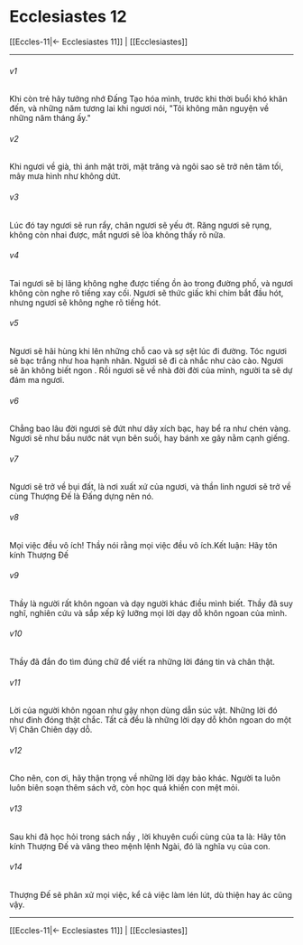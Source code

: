 # Ecclesiastes 12

[[Eccles-11|← Ecclesiastes 11]] | [[Ecclesiastes]]
***



###### v1 
Khi còn trẻ hãy tưởng nhớ Đấng Tạo hóa mình, trước khi thời buổi khó khăn đến, và những năm tương lai khi ngươi nói, "Tôi không mãn nguyện về những năm tháng ấy." 

###### v2 
Khi ngươi về già, thì ánh mặt trời, mặt trăng và ngôi sao sẽ trở nên tăm tối, mây mưa hình như không dứt. 

###### v3 
Lúc đó tay ngươi sẽ run rẩy, chân ngươi sẽ yếu ớt. Răng ngươi sẽ rụng, không còn nhai được, mắt ngươi sẽ lòa không thấy rõ nữa. 

###### v4 
Tai ngươi sẽ bị lãng không nghe được tiếng ồn ào trong đường phố, và ngươi không còn nghe rõ tiếng xay cối. Ngươi sẽ thức giấc khi chim bắt đầu hót, nhưng ngươi sẽ không nghe rõ tiếng hót. 

###### v5 
Ngươi sẽ hãi hùng khi lên những chỗ cao và sợ sệt lúc đi đường. Tóc ngươi sẽ bạc trắng như hoa hạnh nhân. Ngươi sẽ đi cà nhắc như cào cào. Ngươi sẽ ăn không biết ngon . Rồi ngươi sẽ về nhà đời đời của mình, người ta sẽ dự đám ma ngươi. 

###### v6 
Chẳng bao lâu đời ngươi sẽ đứt như dây xích bạc, hay bể ra như chén vàng. Ngươi sẽ như bầu nước nát vụn bên suối, hay bánh xe gãy nằm cạnh giếng. 

###### v7 
Ngươi sẽ trở về bụi đất, là nơi xuất xứ của ngươi, và thần linh ngươi sẽ trở về cùng Thượng Đế là Đấng dựng nên nó. 

###### v8 
Mọi việc đều vô ích! Thầy nói rằng mọi việc đều vô ích.Kết luận: Hãy tôn kính Thượng Đế 

###### v9 
Thầy là người rất khôn ngoan và dạy người khác điều mình biết. Thầy đã suy nghĩ, nghiên cứu và sắp xếp kỹ lưỡng mọi lời dạy dỗ khôn ngoan của mình. 

###### v10 
Thầy đã đắn đo tìm đúng chữ để viết ra những lời đáng tin và chân thật. 

###### v11 
Lời của người khôn ngoan như gậy nhọn dùng dẫn súc vật. Những lời đó như đinh đóng thật chắc. Tất cả đều là những lời dạy dỗ khôn ngoan do một Vị Chăn Chiên dạy dỗ. 

###### v12 
Cho nên, con ơi, hãy thận trọng về những lời dạy bảo khác. Người ta luôn luôn biên soạn thêm sách vở, còn học quá khiến con mệt mỏi. 

###### v13 
Sau khi đã học hỏi trong sách nầy , lời khuyên cuối cùng của ta là: Hãy tôn kính Thượng Đế và vâng theo mệnh lệnh Ngài, đó là nghĩa vụ của con. 

###### v14 
Thượng Đế sẽ phân xử mọi việc, kể cả việc làm lén lút, dù thiện hay ác cũng vậy.

***
[[Eccles-11|← Ecclesiastes 11]] | [[Ecclesiastes]]

